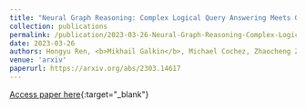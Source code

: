 ```yaml
---
title: "Neural Graph Reasoning: Complex Logical Query Answering Meets Graph Databases"
collection: publications
permalink: /publication/2023-03-26-Neural-Graph-Reasoning-Complex-Logical-Query-Answering-Meets-Graph-Databases
date: 2023-03-26
authors: Hongyu Ren, <b>Mikhail Galkin</b>, Michael Cochez, Zhaocheng Zhu, Jure Leskovec
venue: 'arxiv'
paperurl: https://arxiv.org/abs/2303.14617
---
```

[Access paper here](https://arxiv.org/abs/2303.14617){:target="_blank"}
